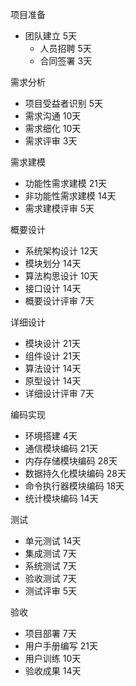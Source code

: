 项目准备

* 团队建立              	   5天
  * 人员招聘              5天
  * 合同签署              3天

需求分析

*  项目受益者识别         5天
  * 需求沟通			  10天
  * 需求细化              10天
  * 需求评审              3天

需求建模

* 功能性需求建模		  21天
* 非功能性需求建模       14天
* 需求建模评审              5天

概要设计

* 系统架构设计               12天
* 模块划分                      14天
* 算法构思设计               10天
* 接口设计                      14天
* 概要设计评审               7天

详细设计

* 模块设计                      21天
* 组件设计                      21天
* 算法设计                      14天
* 原型设计                      14天
* 详细设计评审               7天

编码实现

* 环境搭建                               4天
* 通信模块编码                        21天
* 内存存储模块编码                 28天
* 数据持久化模块编码             28天
* 命令执行器模块编码             18天
* 统计模块编码                        14天

测试

* 单元测试                               14天
* 集成测试                               7天
* 系统测试                               7天
* 验收测试                               7天
* 测试评审                               5天

验收

* 项目部署	                           7天
* 用户手册编写                        21天
* 用户训练                               10天
* 验收成果                               14天